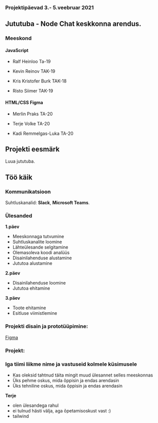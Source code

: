 ### Projektipäevad 3.- 5.veebruar 2021

## Jututuba - Node Chat keskkonna arendus.


### Meeskond


#### JavaScript

- Ralf Heinloo Ta-19

- Kevin Reinov TAK-19

- Kris Kristofer Burk TAK-18

- Risto Siimer TAK-19


#### HTML/CSS Figma

- Merlin Praks TA-20

- Terje Volke TA-20

- Kadi Remmelgas-Luka TA-20

## Projekti eesmärk
Luua jututuba. 

## Töö käik

### Kommunikatsioon
Suhtluskanalid: **Slack**, **Microsoft Teams**.

### Ülesanded
**1.päev**
- Meeskonnaga tutvumine
- Suhtluskanalite loomine
- Lähteülesande selgitamine
- Olemasoleva koodi analüüs
- Disainilahenduse alustamine
- Jututoa alustamine

**2.päev**
- Disainilahenduse loomine
- Jututoa ehitamine

**3.päev**
- Toote ehitamine
- Esitluse viimistlemine

### Projekti disain ja prototüüpimine:

[Figma](https://www.figma.com/file/VSA65V8XmWH5VqQT7F1vd5/Untitled?node-id=0%3A1)


### Projekt:

### Iga tiimi liikme nime ja vastuseid kolmele küsimusele
- Kas oleksid tahtnud täita mingit muud ülesannet selles meeskonnas
- Üks pehme oskus, mida õppisin ja endas arendasin
- Üks tehniline oskus, mida õppisin ja endas arendasin

**Terje**
- olen ülesandega rahul
- ei tulnud hästi välja, aga õpetamisoskust vast :)
- tailwind






